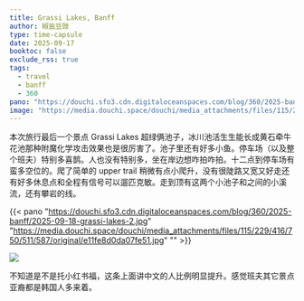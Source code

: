 ```yaml
---
title: Grassi Lakes, Banff
author: 椒盐豆豉
type: time-capsule
date: 2025-09-17
booktoc: false
exclude_rss: true
tags:
  - travel
  - banff
  - 360
pano: "https://douchi.sfo3.cdn.digitaloceanspaces.com/blog/360/2025-banff/2025-09-18-grassi-lakes-2.jpg"
image: "https://media.douchi.space/douchi/media_attachments/files/115/223/421/016/021/023/original/5920db9a89db4f36.png"
---
```


本次旅行最后一个景点 Grassi Lakes 超绿俩池子，冰川池活生生能长成黄石牵牛花池那种附魔化学攻击效果也是很厉害了。池子里还有好多小鱼。停车场（以及整个班夫）特别多喜鹊。人也没有特别多，坐在岸边想咋拍咋拍。十二点到停车场有蛮多空位的。爬了简单的 upper trail 稍微有点小爬升，没有很陡路又宽又好走还有好多休息点和全程有信号可以遛匹克敏。走到顶有这两个小池子和之间的小溪流，还有攀岩的线。

<!--more-->

{{< pano "https://douchi.sfo3.cdn.digitaloceanspaces.com/blog/360/2025-banff/2025-09-18-grassi-lakes-2.jpg" "https://media.douchi.space/douchi/media_attachments/files/115/229/416/750/511/587/original/e11fe8d0da07fe51.jpg" "" >}}

![](https://media.douchi.space/douchi/media_attachments/files/115/229/416/660/299/259/original/9eff51f0a9f39543.jpg)

不知道是不是托小红书福，这条上面讲中文的人比例明显提升。感觉班夫其它景点亚裔都是韩国人多来着。